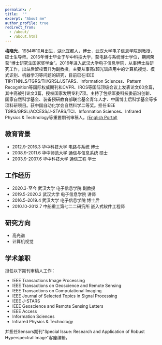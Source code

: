 ```yaml
---
permalink: /
title:  ""
excerpt: "About me"
author_profile: true
redirect_from: 
  - /about/
  - /about.html
---
```


**梅晓光**，1984年10月出生，湖北宜都人，博士，武汉大学电子信息学院副教授，硕士生导师。2016年博士毕业于华中科技大学，获电路与系统博士学位，期间荣获“博士研究生国家奖学金”。2016年进入武汉大学电子信息学院，从事博士后研究工作，出站后留校晋升为副教授。主要从事高/超光谱应用中的计算机视觉、模式识别、机器学习等问题的研究，目前已在IEEE TIP/TNNLS/TGRS/TII/GRSL/JSTARS、Information Sciences、Pattern Recognition等国际权威期刊和CVPR、IROS等国际顶级会议上发表论文60余篇，其中高被引论文3篇，授权国家发明专利7项。主持了包括军委科技委前沿创新、国家自然科学基金、装备预研教育部联合基金青年人才、中国博士后科学基金等多项科研项目。获中国自动化学会自然科学二等奖。担任IEEE TGRS/GRSL/ACCESS/J-STARS/TCI、Information Sciences、Infrared Physics & Technology等重要期刊审稿人。[(English Portal)](http://mvp.whu.edu.cn/xiaoguang-mei/) 

## 教育背景
* 2012.9-2016.3 华中科技大学 电路与系统  博士
* 2008.9-2011.6 华中师范大学 通信与信息系统  硕士
* 2003.9-2007.6 华中科技大学 通信工程  学士

## 工作经历
* 2020.3-至今 武汉大学 电子信息学院 副教授
* 2019.5-2020.2 武汉大学 电子信息学院 讲师
* 2016.5–2019.4 武汉大学 电子信息学院  博士后
* 2010.10-2012.7 中船重工第七二二研究所  嵌入式软件工程师

## 研究方向
* 高光谱
* 计算机视觉

## 学术兼职
担任以下期刊审稿人工作：
* IEEE Transactions Image Processing
* IEEE Transactions on Geoscience and Remote Sensing
* IEEE Transactions on Computational Imaging
* IEEE Journal of Selected Topics in Signal Processing
* IEEE J-STARS
* IEEE Geoscience and Remote Sensing Letters
* IEEE Access
* Information Sciences
* Infrared Physics & Technology

并担任Sensors期刊"Special Issue: Research and Application of Robust Hyperspectral Image"客座编辑。